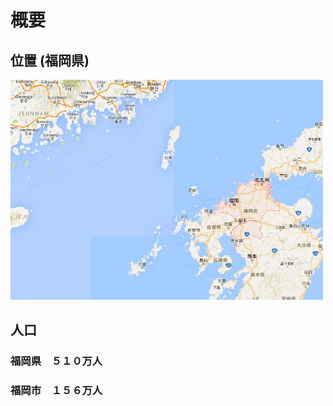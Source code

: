 # 概要

##  位置  (福岡県)
<img src="https://github.com/fortunehill/fukuoka_tte_dokoyanen/blob/image/fukuoka.png" width=500>

## 人口　
   ### 福岡県　５１０万人　
   ### 福岡市　１５６万人
